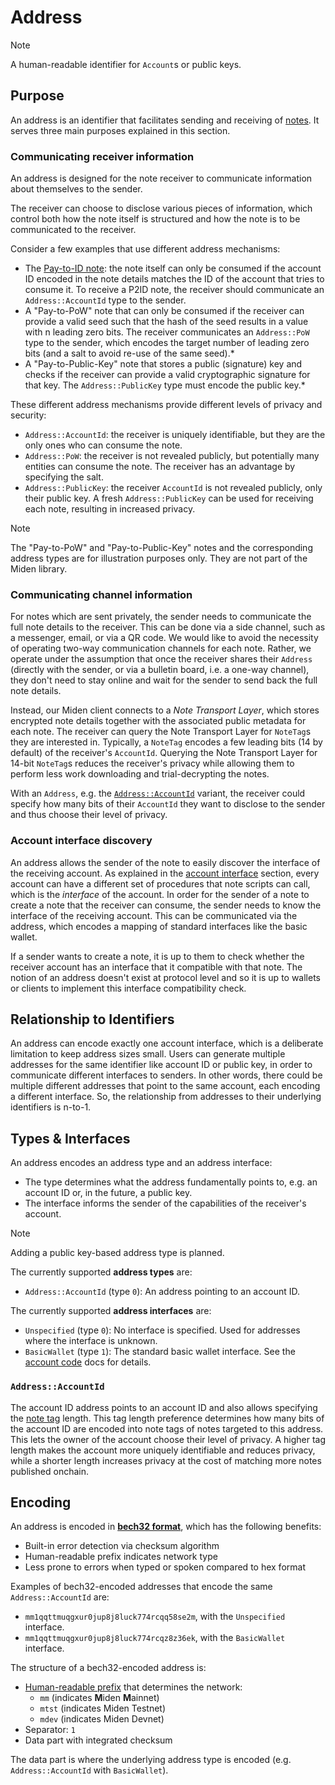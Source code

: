 # Address

> [!Note]
> A human-readable identifier for `Account`s or public keys.


## Purpose

An address is an identifier that facilitates sending and receiving of [notes](../note.md). It serves three main purposes explained in this section.

### Communicating receiver information

An address is designed for the note receiver to communicate information about themselves to the sender.

The receiver can choose to disclose various pieces of information, which control both how the note itself is structured and how the note is to be communicated to the receiver.

Consider a few examples that use different address mechanisms:

- The [Pay-to-ID note](../note.md#p2id-pay-to-id): the note itself can only be consumed if the account ID encoded in the note details matches the ID of the account that tries to consume it. To receive a P2ID note, the receiver should communicate an `Address::AccountId` type to the sender.
- A "Pay-to-PoW" note that can only be consumed if the receiver can provide a valid seed such that the hash of the seed results in a value with n leading zero bits. The receiver communicates an `Address::PoW` type to the sender, which encodes the target number of leading zero bits (and a salt to avoid re-use of the same seed).*
- A "Pay-to-Public-Key" note that stores a public (signature) key and checks if the receiver can provide a valid cryptographic signature for that key. The `Address::PublicKey` type must encode the public key.*

These different address mechanisms provide different levels of privacy and security:
- `Address::AccountId`: the receiver is uniquely identifiable, but they are the only ones who can consume the note.
- `Address::PoW`: the receiver is not revealed publicly, but potentially many entities can consume the note. The receiver has an advantage by specifying the salt.
- `Address::PublicKey`: the receiver `AccountId` is not revealed publicly, only their public key. A fresh `Address::PublicKey` can be used for receiving each note, resulting in increased privacy.

> [!Note]
> The "Pay-to-PoW" and "Pay-to-Public-Key" notes and the corresponding address types are for illustration purposes only. They are not part of the Miden library.

### Communicating channel information

For notes which are sent privately, the sender needs to communicate the full note details to the receiver. This can be done via a side channel, such as a messenger, email, or via a QR code. We would like to avoid the necessity of operating two-way communication channels for each note. Rather, we operate under the assumption that once the receiver shares their `Address` (directly with the sender, or via a bulletin board, i.e. a one-way channel), they don't need to stay online and wait for the sender to send back the full note details.

Instead, our Miden client connects to a _Note Transport Layer_, which stores encrypted note details together with the associated public metadata for each note. The receiver can query the Note Transport Layer for `NoteTag`s they are interested in. Typically, a `NoteTag` encodes a few leading bits (14 by default) of the receiver's `AccountId`. Querying the Note Transport Layer for 14-bit `NoteTag`s reduces the receiver's privacy while allowing them to perform less work downloading and trial-decrypting the notes.

With an `Address`, e.g. the [`Address::AccountId`](./address.md#addressaccountid) variant, the receiver could specify how many bits of their `AccountId` they want to disclose to the sender and thus choose their level of privacy.

### Account interface discovery

An address allows the sender of the note to easily discover the interface of the receiving account. As explained in the [account interface](./code.md#interface) section, every account can have a different set of procedures that note scripts can call, which is the _interface_ of the account. In order for the sender of a note to create a note that the receiver can consume, the sender needs to know the interface of the receiving account. This can be communicated via the address, which encodes a mapping of standard interfaces like the basic wallet.

If a sender wants to create a note, it is up to them to check whether the receiver account has an interface that it compatible with that note. The notion of an address doesn't exist at protocol level and so it is up to wallets or clients to implement this interface compatibility check.

## Relationship to Identifiers

An address can encode exactly one account interface, which is a deliberate limitation to keep address sizes small. Users can generate multiple addresses for the same identifier like account ID or public key, in order to communicate different interfaces to senders. In other words, there could be multiple different addresses that point to the same account, each encoding a different interface. So, the relationship from addresses to their underlying identifiers is n-to-1.

## Types & Interfaces

An address encodes an address type and an address interface:
- The type determines what the address fundamentally points to, e.g. an account ID or, in the future, a public key.
- The interface informs the sender of the capabilities of the receiver's account.

> [!Note]
> Adding a public key-based address type is planned.

The currently supported **address types** are:
- `Address::AccountId` (type `0`): An address pointing to an account ID.

The currently supported **address interfaces** are:
- `Unspecified` (type `0`): No interface is specified. Used for addresses where the interface is unknown.
- `BasicWallet` (type `1`): The standard basic wallet interface. See the [account code](./code.md#interface) docs for details.

### `Address::AccountId`

The account ID address points to an account ID and also allows specifying the [note tag](../note.md#note-discovery) length. This tag length preference determines how many bits of the account ID are encoded into note tags of notes targeted to this address. This lets the owner of the account choose their level of privacy. A higher tag length makes the account more uniquely identifiable and reduces privacy, while a shorter length increases privacy at the cost of matching more notes published onchain.

## Encoding

An address is encoded in [**bech32 format**](https://github.com/bitcoin/bips/blob/master/bip-0173.mediawiki), which has the following benefits:
- Built-in error detection via checksum algorithm
- Human-readable prefix indicates network type
- Less prone to errors when typed or spoken compared to hex format

Examples of bech32-encoded addresses that encode the same `Address::AccountId` are:
- `mm1qqttmuqgxur0jup8j8luck774rcqq58se2m`, with the `Unspecified` interface.
- `mm1qqttmuqgxur0jup8j8luck774rcqz8z36ek`, with the `BasicWallet` interface.

The structure of a bech32-encoded address is:
- [Human-readable prefix](https://github.com/satoshilabs/slips/blob/master/slip-0173.md) that
determines the network:
  - `mm` (indicates **M**iden **M**ainnet)
  - `mtst` (indicates Miden Testnet)
  - `mdev` (indicates Miden Devnet)
- Separator: `1`
- Data part with integrated checksum

The data part is where the underlying address type is encoded (e.g. `Address::AccountId` with `BasicWallet`).
